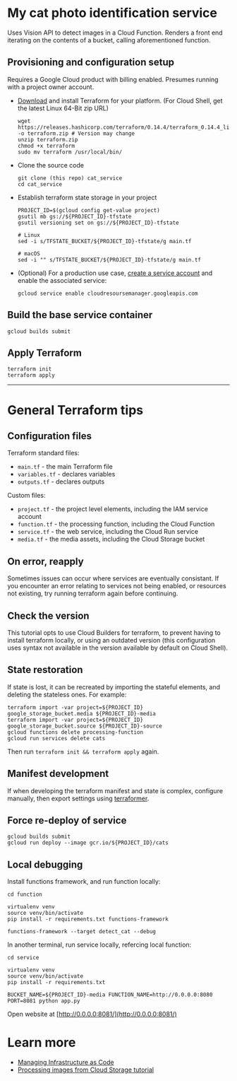 # My cat photo identification service

Uses Vision API to detect images in a Cloud Function. Renders a front end iterating on the contents of a bucket, calling aforementioned function.

## Provisioning and configuration setup

Requires a Google Cloud product with billing enabled. Presumes running with a project owner account. 

* [Download](https://www.terraform.io/downloads.html) and install Terraform for your platform. (For Cloud Shell, get the latest Linux 64-Bit zip URL)

    ```
    wget https://releases.hashicorp.com/terraform/0.14.4/terraform_0.14.4_linux_amd64.zip -o terraform.zip # Version may change
    unzip terraform.zip
    chmod +x terraform
    sudo mv terraform /usr/local/bin/
    ```

* Clone the source code
    ```
    git clone (this repo) cat_service
    cd cat_service
    ```

* Establish terraform state storage in your project
    ```
    PROJECT_ID=$(gcloud config get-value project)
    gsutil mb gs://${PROJECT_ID}-tfstate
    gsutil versioning set on gs://${PROJECT_ID}-tfstate

    # Linux
    sed -i s/TFSTATE_BUCKET/${PROJECT_ID}-tfstate/g main.tf 

    # macOS
    sed -i "" s/TFSTATE_BUCKET/${PROJECT_ID}-tfstate/g main.tf
    ```

* (Optional) For a production use case, [create a service account](https://registry.terraform.io/providers/hashicorp/google/latest/docs/guides/getting_started#adding-credentials) and enable the associated service: 

    ```
    gcloud service enable cloudresoursemanager.googleapis.com
    ```


## Build the base service container

```
gcloud builds submit
```

## Apply Terraform
```
terraform init
terraform apply
```

---

# General Terraform tips

## Configuration files


Terraform standard files: 

* `main.tf` - the main Terraform file
* `variables.tf` - declares variables
* `outputs.tf` - declares outputs

Custom files: 
* `project.tf` - the project level elements, including the IAM service account
* `function.tf` - the processing function, including the Cloud Function
* `service.tf` - the web service, including the Cloud Run service
* `media.tf` - the media assets, including the Cloud Storage bucket

## On error, reapply

Sometimes issues can occur where services are eventually consistant. If you encounter an error relating to services not being enabled, or resources not existing, try running terraform again before continuing.

## Check the version

This tutorial opts to use Cloud Builders for terraform, to prevent having to install terraform locally, or using an outdated version (this configuration uses syntax not available in the version available by default on Cloud Shell).

## State restoration

If state is lost, it can be recreated by importing the stateful elements, and deleting the stateless ones. For example:

```
terraform import -var project=${PROJECT_ID} google_storage_bucket.media ${PROJECT_ID}-media
terraform import -var project=${PROJECT_ID} google_storage_bucket.source ${PROJECT_ID}-source
gcloud functions delete processing-function
gcloud run services delete cats
```

Then run `terraform init && terraform apply` again. 

## Manifest development

If when developing the terraform manifest and state is complex, configure manually, then export settings using [terraformer](https://github.com/GoogleCloudPlatform/terraformer).

## Force re-deploy of service

```
gcloud builds submit
gcloud run deploy --image gcr.io/${PROJECT_ID}/cats
```

## Local debugging

Install functions framework, and run function locally:

```
cd function

virtualenv venv
source venv/bin/activate
pip install -r requirements.txt functions-framework

functions-framework --target detect_cat --debug
```

In another terminal, run service locally, refercing local function: 

```
cd service

virtualenv venv
source venv/bin/activate
pip install -r requirements.txt

BUCKET_NAME=${PROJECT_ID}-media FUNCTION_NAME=http://0.0.0.0:8080 PORT=8081 python app.py
```

Open website at [http://0.0.0.0:8081/](http://0.0.0.0:8081/)

# Learn more

 * [Managing Infrastructure as Code](https://cloud.google.com/solutions/managing-infrastructure-as-code)
 * [Processing images from Cloud Storage tutorial ](https://cloud.google.com/run/docs/tutorials/image-processing)
